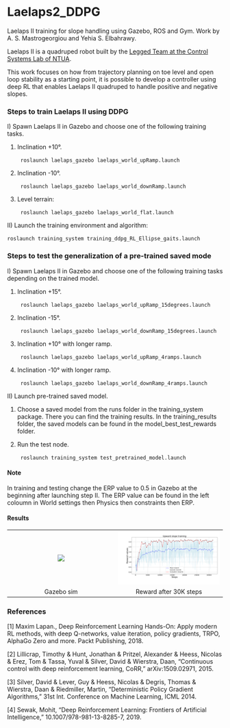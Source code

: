 # Laelaps2_DDPG
Laelaps II training for slope handling using Gazebo, ROS and Gym. Work by A. S. Mastrogeorgiou and Yehia S. Elbahrawy.

Laelaps II is a quadruped robot built by the [Legged Team at the Control Systems Lab of NTUA](http://nereus.mech.ntua.gr/legged/).

This work focuses on how from trajectory planning on toe level and open loop stability as a starting point, it is possible to
develop a controller using deep RL that enables Laelaps II quadruped to handle positive and negative slopes.

### Steps to train Laelaps II using DDPG

I) Spawn Laelaps II in Gazebo and choose one of the following training tasks.

1) Inclination +10°.

        roslaunch laelaps_gazebo laelaps_world_upRamp.launch

2) Inclination -10°.

        roslaunch laelaps_gazebo laelaps_world_downRamp.launch

3) Level terrain:

        roslaunch laelaps_gazebo laelaps_world_flat.launch 

II) Launch the training environment and algorithm:

    roslaunch training_system training_ddpg_RL_Ellipse_gaits.launch

### Steps to test the generalization of a pre-trained saved mode

I) Spawn Laelaps II in Gazebo and choose one of the following training tasks depending on the trained model.

1) Inclination +15°.

        roslaunch laelaps_gazebo laelaps_world_upRamp_15degrees.launch

2) Inclination -15°.

        roslaunch laelaps_gazebo laelaps_world_downRamp_15degrees.launch

3) Inclination +10° with longer ramp.

    	roslaunch laelaps_gazebo laelaps_world_upRamp_4ramps.launch

4) Inclination -10° with longer ramp.

    	roslaunch laelaps_gazebo laelaps_world_downRamp_4ramps.launch 

II) Launch pre-trained saved model.

1) Choose a saved model from the runs folder in the training_system package. There you can find the training results. In the training_results folder, the saved models can be found in the model_best_test_rewards folder.

2) Run the test node.

		roslaunch training_system test_pretrained_model.launch

#### Note
In training and testing change the ERP value to 0.5 in Gazebo at the beginning after launching step II. The ERP value can be found in the left coloumn in World settings then Physics then constraints then ERP.

#### Results


<table style="width:100%">
  <tr>
    <th style="width:50%"><img src="results/animated_ramp.gif" style="width:100%"></th>
    <th style="width:50%"><img src="results/upward_reward.svg" style="width:100%"></th>
  </tr>
  <tr>
    <td align="center">Gazebo sim</td>
    <td align="center">Reward after 30K steps</td>
  </tr>
</table>



### References

[1] Maxim Lapan., Deep Reinforcement Learning Hands-On: Apply modern RL methods, with deep Q-networks, value iteration, policy gradients, TRPO, AlphaGo Zero and more. Packt Publishing, 2018.

[2] Lillicrap, Timothy & Hunt, Jonathan & Pritzel, Alexander & Heess, Nicolas & Erez, Tom & Tassa, Yuval & Silver, David & Wierstra,
Daan, “Continuous control with deep reinforcement learning, CoRR,” arXiv:1509.02971, 2015.

[3] Silver, David & Lever, Guy & Heess, Nicolas & Degris, Thomas & Wierstra, Daan & Riedmiller, Martin, “Deterministic Policy Gradient
Algorithms,” 31st Int. Conference on Machine Learning, ICML 2014.

[4] Sewak, Mohit, “Deep Reinforcement Learning: Frontiers of Artificial Intelligence,” 10.1007/978-981-13-8285-7, 2019.